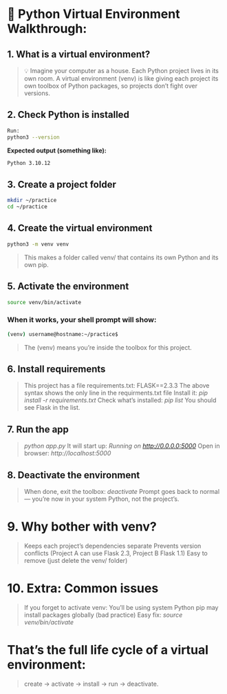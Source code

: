# 🐍 Python Virtual Environment Walkthrough: 

## 1. What is a virtual environment?

>💡 Imagine your computer as a house. Each Python project lives in its own room.
> A virtual environment (venv) is like giving each project its own toolbox of Python packages, so projects don’t fight over versions.

## 2. Check Python is installed

```Bash
Run:
python3 --version
```

**Expected output (something like):**
```Bash
Python 3.10.12
```

## 3. Create a project folder
```Bash
mkdir ~/practice
cd ~/practice
```

## 4. Create the virtual environment
```Bash
python3 -m venv venv
```

> This makes a folder called venv/ that contains its own Python and its own pip.

## 5. Activate the environment
```Bash
source venv/bin/activate
```

### When it works, your shell prompt will show:

```Bash
(venv) username@hostname:~/practice$
```

> The (venv) means you’re inside the toolbox for this project.

## 6. Install requirements

> This project has a file requirements.txt:
> FLASK==2.3.3
> The above syntax shows the only line in the requirments.txt file
> Install it: *pip install -r requirements.txt*
> Check what’s installed:
> *pip list*
> You should see Flask in the list.

## 7. Run the app

> *python app.py* 
> It will start up:
> *Running on http://0.0.0.0:5000*
> Open in browser:
> *http://localhost:5000*

## 8. Deactivate the environment

> When done, exit the toolbox:
> *deactivate*
> Prompt goes back to normal — you’re now in your system Python, not the project’s.


# 9. Why bother with venv?

> Keeps each project’s dependencies separate
> Prevents version conflicts (Project A can use Flask 2.3, Project B Flask 1.1)
> Easy to remove (just delete the venv/ folder)


# 10. Extra: Common issues

> If you forget to activate venv:
> You’ll be using system Python
> pip may install packages globally (bad practice) 
> Easy fix: *source venv/bin/activate*

# That’s the full life cycle of a virtual environment:

> create → activate → install → run → deactivate.
